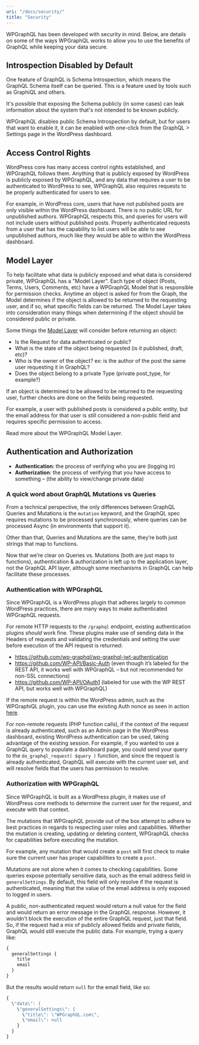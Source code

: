 ```yaml
---
uri: "/docs/security/"
title: "Security"
---
```


WPGraphQL has been developed with security in mind. Below, are details on some of the ways WPGraphQL works to allow you to use the benefits of GraphQL while keeping your data secure.

## Introspection Disabled by Default

One feature of GraphQL is Schema Introspection, which means the GraphQL Schema itself can be queried. This is a feature used by tools such as GraphiQL and others.

It's possible that exposing the Schema publicly (in some cases) can leak information about the system that's not intended to be known publicly.

WPGraphQL disables public Schema Introspection by default, but for users that want to enable it, it can be enabled with one-click from the GraphQL > Settings page in the WordPress dashboard.

## Access Control Rights

WordPress core has many access control rights established, and WPGraphQL follows them. Anything that is publicly exposed by WordPress is publicly exposed by WPGraphQL, and any data that requires a user to be authenticated to WordPress to see, WPGraphQL also requires requests to be properly authenticated for users to see.

For example, in WordPress core, users that have not published posts are only visible within the WordPress dashboard. There is no public URL for unpublished authors. WPGraphQL respects this, and queries for users will not include users without published posts. Properly authenticated requests from a user that has the capability to list users will be able to see unpublished authors, much like they would be able to within the WordPress dashboard.

## Model Layer

To help facilitate what data is publicly exposed and what data is considered private, WPGraphQL has a "Model Layer". Each type of object (Posts, Terms, Users, Comments, etc) have a WPGraphQL Model that is responsible for permission checks. Anytime an object is asked for from the Graph, the Model determines if the object is allowed to be returned to the requesting user, and if so, what specific fields can be returned. The Model Layer takes into consideration many things when determining if the object should be considered public or private.

Some things the [Model Layer](https://github.com/wp-graphql/wp-graphql/tree/develop/src/Model) will consider before returning an object:

- Is the Request for data authenticated or public?
- What is the state of the object being requested (is it published, draft, etc)?
- Who is the owner of the object? ex: is the author of the post the same user requesting it in GraphQL?
- Does the object belong to a private Type (private post\_type, for example?)

If an object is determined to be allowed to be returned to the requesting user, further checks are done on the fields being requested.

For example, a user with published posts is considered a public entity, but the email address for that user is still considered a non-public field and requires specific permission to access.

Read more about the WPGraphQL Model Layer.

## Authentication and Authorization

- **Authentication**: the process of verifying who you are (logging in)
- **Authorization**: the process of verifying that you have access to something – (the ability to view/change private data)

### A quick word about GraphQL Mutations vs Queries

From a technical perspective, the only differences between GraphQL Queries and Mutations is the `mutation` keyword, and the GraphQL spec requires mutations to be processed synchronously, where queries can be processed Async (in environments that support it).

Other than that, Queries and Mutations are the same, they’re both just strings that map to functions.

Now that we’re clear on Queries vs. Mutations (both are just maps to functions), authentication & authorization is left up to the application layer, not the GraphQL API layer, although some mechanisms in GraphQL can help facilitate these processes.

### Authentication with WPGraphQL

Since WPGraphQL is a WordPress plugin that adheres largely to common WordPress practices, there are many ways to make authenticated WPGraphQL requests.

For remote HTTP requests to the `/graphql` endpoint, existing authentication plugins *should* work fine. These plugins make use of sending data in the Headers of requests and validating the credentials and setting the user before execution of the API request is returned:

- https://github.com/wp-graphql/wp-graphql-jwt-authentication
- https://github.com/WP-API/Basic-Auth (even though it’s labeled for the REST API, it works well with WPGraphQL – but not recommended for non-SSL connections)
- https://github.com/WP-API/OAuth1 (labeled for use with the WP REST API, but works well with WPGraphQL)

If the remote request is within the WordPress admin, such as the WPGraphiQL plugin, you can use the existing Auth nonce as seen in action [here](https://github.com/wp-graphql/wp-graphiql/blob/master/packages/graphiql-auth-switch).

For non-remote requests (PHP function calls), if the context of the request is already authenticated, such as an Admin page in the WordPress dashboard, existing WordPress authentication can be used, taking advantage of the existing session. For example, if you wanted to use a GraphQL query to populate a dashboard page, you could send your query to the `do_graphql_request( $query )` function, and since the request is already authenticated, GraphQL will execute with the current user set, and will resolve fields that the users has permission to resolve.

### Authorization with WPGraphQL

Since WPGraphQL is built as a WordPress plugin, it makes use of WordPress core methods to determine the current user for the request, and execute with that context.

The mutations that WPGraphQL provide out of the box attempt to adhere to best practices in regards to respecting user roles and capabilities. Whether the mutation is creating, updating or deleting content, WPGraphQL checks for capabilities before executing the mutation.

For example, any mutation that would create a `post` will first check to make sure the current user has proper capabilities to create a `post`.

Mutations are not alone when it comes to checking capabilities. Some queries expose potentially sensitive data, such as the email address field in `generalSettings`. By default, this field will only resolve if the request is authenticated, meaning that the value of the email address is only exposed to logged in users.

A public, non-authenticated request would return a null value for the field and would return an error message in the GraphQL response. However, it wouldn’t block the execution of the entire GraphQL request, just that field. So, if the request had a mix of publicly allowed fields and private fields, GraphQL would still execute the public data. For example, trying a query like:

```graphql
{
  generalSettings {
    title
    email
  }
}
```

But the results would return `null` for the email field, like so:

```graphql
{
  \"data\": {
    \"generalSettings\": {
      \"title\": \"WPGraphQL.com\",
      \"email\": null
    }
  }
}
```
